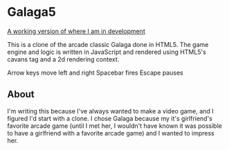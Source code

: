 # Galaga5

[A working version of where I am in development](http://hoorayimhelping.github.com/Galaga5/)

This is a clone of the arcade classic Galaga done in HTML5. The game engine and logic is written in JavaScript and rendered using HTML5's cavans tag and a 2d rendering context.

Arrow keys move left and right
Spacebar fires
Escape pauses

## About

I'm writing this because I've always wanted to make a video game, and I figured I'd start with a clone. I chose Galaga because my it's girlfriend's favorite arcade game (until I met her, I wouldn't have known it was possible to have a girlfriend with a favorite arcade game) and I wanted to impress her.
